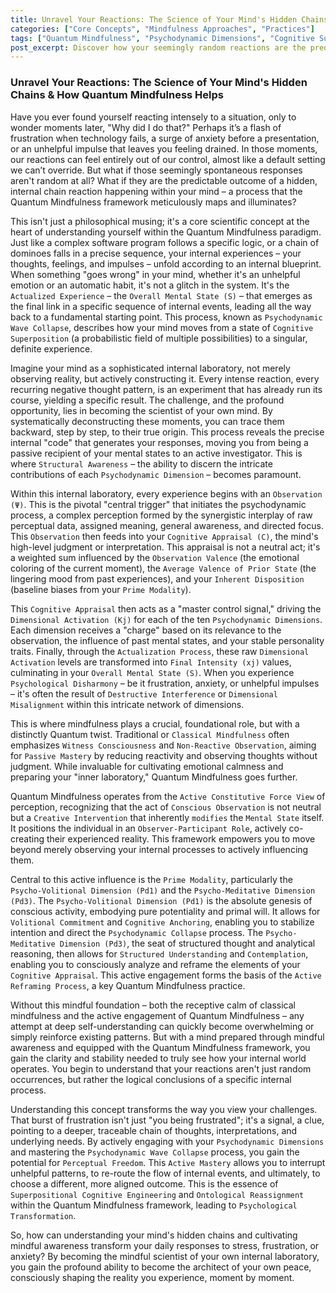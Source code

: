 ```yaml
---
title: Unravel Your Reactions: The Science of Your Mind's Hidden Chains & How Quantum Mindfulness Helps
categories: ["Core Concepts", "Mindfulness Approaches", "Practices"]
tags: ["Quantum Mindfulness", "Psychodynamic Dimensions", "Cognitive Superposition", "Psychodynamic Collapse", "Conscious Attention", "Observer-Participant Dynamic", "Perceptual Freedom"]
post_excerpt: Discover how your seemingly random reactions are the predictable outcomes of internal psychodynamic processes. This post explores the "hidden chains" within your mind, from initial observation to emergent mental states, and reveals how Quantum Mindfulness offers a powerful framework for deconstructing these patterns and cultivating true cognitive agency.
---
```


### Unravel Your Reactions: The Science of Your Mind's Hidden Chains & How Quantum Mindfulness Helps

Have you ever found yourself reacting intensely to a situation, only to wonder moments later, "Why did I do that?" Perhaps it’s a flash of frustration when technology fails, a surge of anxiety before a presentation, or an unhelpful impulse that leaves you feeling drained. In those moments, our reactions can feel entirely out of our control, almost like a default setting we can’t override. But what if those seemingly spontaneous responses aren't random at all? What if they are the predictable outcome of a hidden, internal chain reaction happening within your mind – a process that the Quantum Mindfulness framework meticulously maps and illuminates?

This isn't just a philosophical musing; it's a core scientific concept at the heart of understanding yourself within the Quantum Mindfulness paradigm. Just like a complex software program follows a specific logic, or a chain of dominoes falls in a precise sequence, your internal experiences – your thoughts, feelings, and impulses – unfold according to an internal blueprint. When something "goes wrong" in your mind, whether it's an unhelpful emotion or an automatic habit, it's not a glitch in the system. It's the `Actualized Experience` – the `Overall Mental State (S)` – that emerges as the final link in a specific sequence of internal events, leading all the way back to a fundamental starting point. This process, known as `Psychodynamic Wave Collapse`, describes how your mind moves from a state of `Cognitive Superposition` (a probabilistic field of multiple possibilities) to a singular, definite experience.

Imagine your mind as a sophisticated internal laboratory, not merely observing reality, but actively constructing it. Every intense reaction, every recurring negative thought pattern, is an experiment that has already run its course, yielding a specific result. The challenge, and the profound opportunity, lies in becoming the scientist of your own mind. By systematically deconstructing these moments, you can trace them backward, step by step, to their true origin. This process reveals the precise internal "code" that generates your responses, moving you from being a passive recipient of your mental states to an active investigator. This is where `Structural Awareness` – the ability to discern the intricate contributions of each `Psychodynamic Dimension` – becomes paramount.

Within this internal laboratory, every experience begins with an `Observation (Ψ)`. This is the pivotal "central trigger" that initiates the psychodynamic process, a complex perception formed by the synergistic interplay of raw perceptual data, assigned meaning, general awareness, and directed focus. This `Observation` then feeds into your `Cognitive Appraisal (C)`, the mind's high-level judgment or interpretation. This appraisal is not a neutral act; it's a weighted sum influenced by the `Observation Valence` (the emotional coloring of the current moment), the `Average Valence of Prior State` (the lingering mood from past experiences), and your `Inherent Disposition` (baseline biases from your `Prime Modality`).

This `Cognitive Appraisal` then acts as a "master control signal," driving the `Dimensional Activation (Kj)` for each of the ten `Psychodynamic Dimensions`. Each dimension receives a "charge" based on its relevance to the observation, the influence of past mental states, and your stable personality traits. Finally, through the `Actualization Process`, these raw `Dimensional Activation` levels are transformed into `Final Intensity (xj)` values, culminating in your `Overall Mental State (S)`. When you experience `Psychological Disharmony` – be it frustration, anxiety, or unhelpful impulses – it's often the result of `Destructive Interference` or `Dimensional Misalignment` within this intricate network of dimensions.

This is where mindfulness plays a crucial, foundational role, but with a distinctly Quantum twist. Traditional or `Classical Mindfulness` often emphasizes `Witness Consciousness` and `Non-Reactive Observation`, aiming for `Passive Mastery` by reducing reactivity and observing thoughts without judgment. While invaluable for cultivating emotional calmness and preparing your "inner laboratory," Quantum Mindfulness goes further.

Quantum Mindfulness operates from the `Active Constitutive Force View` of perception, recognizing that the act of `Conscious Observation` is not neutral but a `Creative Intervention` that inherently `modifies` the `Mental State` itself. It positions the individual in an `Observer-Participant Role`, actively co-creating their experienced reality. This framework empowers you to move beyond merely observing your internal processes to actively influencing them.

Central to this active influence is the `Prime Modality`, particularly the `Psycho-Volitional Dimension (Pd1)` and the `Psycho-Meditative Dimension (Pd3)`. The `Psycho-Volitional Dimension (Pd1)` is the absolute genesis of conscious activity, embodying pure potentiality and primal will. It allows for `Volitional Commitment` and `Cognitive Anchoring`, enabling you to stabilize intention and direct the `Psychodynamic Collapse` process. The `Psycho-Meditative Dimension (Pd3)`, the seat of structured thought and analytical reasoning, then allows for `Structured Understanding` and `Contemplation`, enabling you to consciously analyze and reframe the elements of your `Cognitive Appraisal`. This active engagement forms the basis of the `Active Reframing Process`, a key Quantum Mindfulness practice.

Without this mindful foundation – both the receptive calm of classical mindfulness and the active engagement of Quantum Mindfulness – any attempt at deep self-understanding can quickly become overwhelming or simply reinforce existing patterns. But with a mind prepared through mindful awareness and equipped with the Quantum Mindfulness framework, you gain the clarity and stability needed to truly see how your internal world operates. You begin to understand that your reactions aren't just random occurrences, but rather the logical conclusions of a specific internal process.

Understanding this concept transforms the way you view your challenges. That burst of frustration isn't just "you being frustrated"; it's a signal, a clue, pointing to a deeper, traceable chain of thoughts, interpretations, and underlying needs. By actively engaging with your `Psychodynamic Dimensions` and mastering the `Psychodynamic Wave Collapse` process, you gain the potential for `Perceptual Freedom`. This `Active Mastery` allows you to interrupt unhelpful patterns, to re-route the flow of internal events, and ultimately, to choose a different, more aligned outcome. This is the essence of `Superpositional Cognitive Engineering` and `Ontological Reassignment` within the Quantum Mindfulness framework, leading to `Psychological Transformation`.

So, how can understanding your mind's hidden chains and cultivating mindful awareness transform your daily responses to stress, frustration, or anxiety? By becoming the mindful scientist of your own internal laboratory, you gain the profound ability to become the architect of your own peace, consciously shaping the reality you experience, moment by moment.